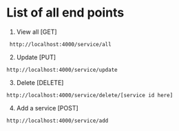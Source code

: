 # List of all end points

1) View all [GET]
```
 http://localhost:4000/service/all   
```
2) Update [PUT]
```
http://localhost:4000/service/update
```

3) Delete [DELETE]
```
http://localhost:4000/service/delete/[service id here]
```

4) Add a service [POST]
```
http://localhost:4000/service/add
```